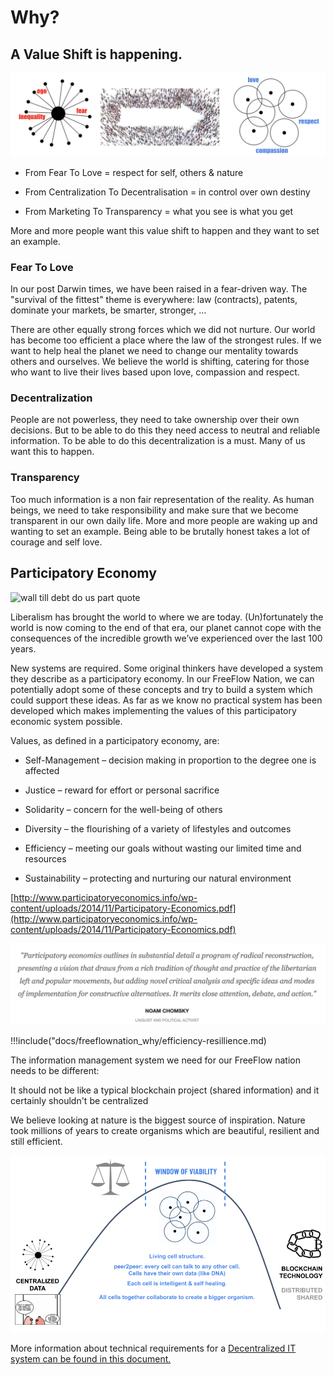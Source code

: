 # Why?

## A Value Shift is happening.

![Value Shift](shift.png)

* From Fear To Love				=  			 respect for self, others & nature

* From Centralization To Decentralisation  	= 			 in control over own destiny

* From Marketing To Transparency	 	=  			 what you see is what you get

More and more people want this value shift to happen and they want to set an example.

### Fear To Love

In our post Darwin times, we have been raised in a fear-driven way. The "survival of the fittest" theme is everywhere: law (contracts), patents, dominate  your markets, be smarter, stronger, … 

There are other equally strong forces which we did not nurture. Our world has become too efficient a place where the law of the strongest rules. If we want to help heal the planet we need to change our mentality towards others and ourselves. We believe the world is shifting, catering for those who want to live their lives based upon love, compassion and respect.

### Decentralization

People are not powerless, they need to take ownership over their own decisions. But to be able to do this they need access to neutral and reliable information. To be able to do this decentralization is a must. Many of us want this to happen.

### Transparency

Too much information is a non fair representation of the reality. As human beings, we need to take responsibility and make sure that we become transparent in our own daily life. More and more people are waking up and  wanting to set an example. Being able to be brutally honest takes a lot of courage and self love.

## Participatory Economy

![wall till debt do us part quote](debtdouspart.png)

Liberalism has brought the world to where we are today. (Un)fortunately the world is now coming to the end of that era, our planet cannot cope with the consequences of the incredible growth we’ve experienced over the last 100 years. 

New systems are required. Some original thinkers have developed a system they describe as a participatory economy. In our FreeFlow Nation, we can potentially adopt some of these concepts and try to build a system which could support these ideas. As far as we know no practical system  has been developed which makes implementing the values of this participatory economic system possible.

Values, as defined in a participatory economy, are:

* Self-Management 	–   decision making in proportion to the degree one is affected

* Justice 		–   reward for effort or personal sacrifice

* Solidarity	 	–   concern for the well-being of others

* Diversity 		–   the flourishing of a variety of lifestyles and outcomes

* Efficiency 		–   meeting our goals without wasting our limited time and resources

* Sustainability 		–   protecting and nurturing our natural environment

[http://www.participatoryeconomics.info/wp-content/uploads/2014/11/Participatory-Economics.pdf](http://www.participatoryeconomics.info/wp-content/uploads/2014/11/Participatory-Economics.pdf)

![noam chomsky quote](noamchomsky.png)


\!!!include("docs/freeflownation_why/efficiency-resillience.md)


The information management system we need for our FreeFlow nation needs to be different:

It should not be like a typical blockchain project (shared information) and it certainly shouldn't be centralized

We believe looking at nature is the biggest source of inspiration. Nature took millions of years to create organisms which are beautiful, resilient and still efficient. 

![bigger organism](scale.png)

More information about technical requirements for a [Decentralized IT system can be found in this document.](https://docs.google.com/document/d/1uZT03h4QLBh2RYEnUjZQvi2Xoy8fjbUn1eZN_PM8g6g)
